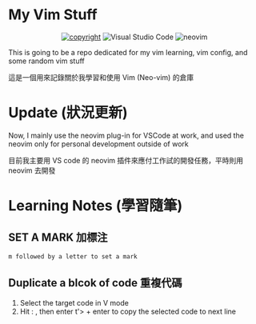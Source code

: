 # My Vim Stuff

<div align='center' >

<a href="mailto:kawingt2@gmail.com"><img src="https://img.shields.io/badge/email-jiewei314@gmail.com-blueviolet?style=for-the-badge&logo=google&color=fd79a8" alt="copyright"/></a>
![Visual Studio Code](https://img.shields.io/badge/Visual%20Studio%20Code-0078d7.svg?style=for-the-badge&logo=visual-studio-code&logoColor=white)
![neovim](https://upload.wikimedia.org/wikipedia/commons/thumb/4/4f/Neovim-logo.svg/2560px-Neovim-logo.svg.png)

</div>


This is going to be a repo dedicated for my vim learning, vim config, and some random vim stuff

這是一個用來記錄關於我學習和使用 Vim (Neo-vim) 的倉庫

# Update (狀況更新)

Now, I mainly use the neovim plug-in for VSCode at work, and used the neovim only for personal development outside of work

目前我主要用 VS code 的 neovim 插件來應付工作試的開發任務，平時則用 neovim 去開發

# Learning Notes (學習隨筆)

## SET A MARK 加標注

```
m followed by a letter to set a mark

```

## Duplicate a blcok of code 重複代碼

1. Select the target code in V mode
2. Hit : , then enter t'> + enter to copy the selected code to next line 


